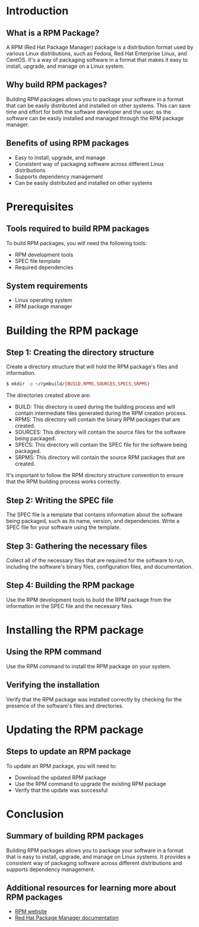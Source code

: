 # Introduction
## What is a RPM Package?
A RPM (Red Hat Package Manager) package is a distribution format used by various Linux distributions, such as Fedora, Red Hat Enterprise Linux, and CentOS. It's a way of packaging software in a format that makes it easy to install, upgrade, and manage on a Linux system.

## Why build RPM packages?
Building RPM packages allows you to package your software in a format that can be easily distributed and installed on other systems. This can save time and effort for both the software developer and the user, as the software can be easily installed and managed through the RPM package manager.

## Benefits of using RPM packages
- Easy to install, upgrade, and manage
- Consistent way of packaging software across different Linux distributions
- Supports dependency management
- Can be easily distributed and installed on other systems

# Prerequisites
## Tools required to build RPM packages
To build RPM packages, you will need the following tools:
- RPM development tools
- SPEC file template
- Required dependencies

## System requirements
- Linux operating system
- RPM package manager

# Building the RPM package
## Step 1: Creating the directory structure
Create a directory structure that will hold the RPM package's files and information.
```bash
$ mkdir -p ~/rpmbuild/{BUILD,RPMS,SOURCES,SPECS,SRPMS}
```
The directories created above are:

- BUILD: This directory is used during the building process and will contain intermediate files generated during the RPM creation process.
- RPMS: This directory will contain the binary RPM packages that are created.
- SOURCES: This directory will contain the source files for the software being packaged.
- SPECS: This directory will contain the SPEC file for the software being packaged.
- SRPMS: This directory will contain the source RPM packages that are created.

It's important to follow the RPM directory structure convention to ensure that the RPM building process works correctly.

## Step 2: Writing the SPEC file
The SPEC file is a template that contains information about the software being packaged, such as its name, version, and dependencies. Write a SPEC file for your software using the template.

## Step 3: Gathering the necessary files
Collect all of the necessary files that are required for the software to run, including the software's binary files, configuration files, and documentation.

## Step 4: Building the RPM package
Use the RPM development tools to build the RPM package from the information in the SPEC file and the necessary files.

# Installing the RPM package
## Using the RPM command
Use the RPM command to install the RPM package on your system.

## Verifying the installation
Verify that the RPM package was installed correctly by checking for the presence of the software's files and directories.

# Updating the RPM package
## Steps to update an RPM package
To update an RPM package, you will need to:
- Download the updated RPM package
- Use the RPM command to upgrade the existing RPM package
- Verify that the update was successful

# Conclusion
## Summary of building RPM packages
Building RPM packages allows you to package your software in a format that is easy to install, upgrade, and manage on Linux systems. It provides a consistent way of packaging software across different distributions and supports dependency management.

## Additional resources for learning more about RPM packages
- [RPM website](https://rpm.org/)
- [Red Hat Package Manager documentation](https://access.redhat.com/documentation/en-us/red_hat_enterprise_linux/8/html/packaging_and_distributing_software/index)

